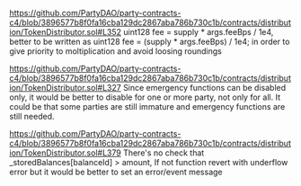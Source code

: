 https://github.com/PartyDAO/party-contracts-c4/blob/3896577b8f0fa16cba129dc2867aba786b730c1b/contracts/distribution/TokenDistributor.sol#L352
uint128 fee = supply * args.feeBps / 1e4, better to be written as uint128 fee = (supply * args.feeBps) / 1e4; in order to give priority to moltiplication and avoid loosing roundings

https://github.com/PartyDAO/party-contracts-c4/blob/3896577b8f0fa16cba129dc2867aba786b730c1b/contracts/distribution/TokenDistributor.sol#L327
Since emergency functions can be disabled only, it would be better to disable for one or more party, not only for all. It could be that 
some parties are still immature and emergency functions are still needed.  

https://github.com/PartyDAO/party-contracts-c4/blob/3896577b8f0fa16cba129dc2867aba786b730c1b/contracts/distribution/TokenDistributor.sol#L379
There's no check that _storedBalances[balanceId] > amount, If not function revert with underflow error but it would be better to set an error/event message
